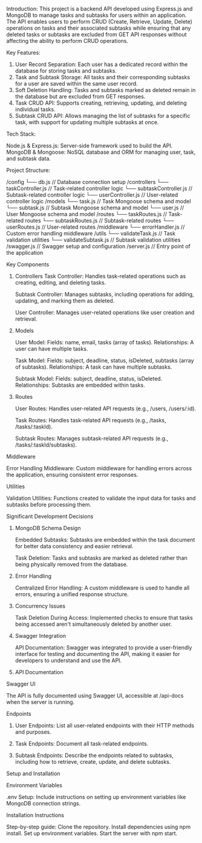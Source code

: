 Introduction:
This project is a backend API developed using Express.js and MongoDB to manage tasks and subtasks for users within an application. The API enables users to perform CRUD (Create, Retrieve, Update, Delete) operations on tasks and their associated subtasks while ensuring that any deleted tasks or subtasks are excluded from GET API responses without affecting the ability to perform CRUD operations.

Key Features:

1. User Record Separation: Each user has a dedicated record within the database for storing tasks and subtasks.
2. Task and Subtask Storage: All tasks and their corresponding subtasks for a user are saved within the same user record.
3. Soft Deletion Handling: Tasks and subtasks marked as deleted remain in the database but are excluded from GET responses.
4. Task CRUD API: Supports creating, retrieving, updating, and deleting individual tasks.
5. Subtask CRUD API: Allows managing the list of subtasks for a specific task, with support for updating multiple subtasks at once.
   
Tech Stack:

Node.js & Express.js: Server-side framework used to build the API.
MongoDB & Mongoose: NoSQL database and ORM for managing user, task, and subtask data.

Project Structure:

/config
  └── db.js             // Database connection setup
/controllers
  └── taskController.js // Task-related controller logic
  └── subtaskController.js // Subtask-related controller logic
  └── userController.js // User-related controller logic
/models
  └── task.js           // Task Mongoose schema and model
  └── subtask.js        // Subtask Mongoose schema and model
  └── user.js           // User Mongoose schema and model
/routes
  └── taskRoutes.js     // Task-related routes
  └── subtaskRoutes.js  // Subtask-related routes
  └── userRoutes.js     // User-related routes
/middleware
  └── errorHandler.js   // Custom error handling middleware
/utils
  └── validateTask.js   // Task validation utilities
  └── validateSubtask.js // Subtask validation utilities
/swagger.js             // Swagger setup and configuration
/server.js              // Entry point of the application

Key Components

1. Controllers
   Task Controller: Handles task-related operations such as creating, editing, and deleting tasks.

   Subtask Controller: Manages subtasks, including operations for adding, updating, and marking them as deleted.

   User Controller: Manages user-related operations like user creation and retrieval.

2. Models

   User Model:
   Fields: name, email, tasks (array of tasks).
   Relationships: A user can have multiple tasks.

   Task Model:
   Fields: subject, deadline, status, isDeleted, subtasks (array of subtasks).
   Relationships: A task can have multiple subtasks.

   Subtask Model:
   Fields: subject, deadline, status, isDeleted.
   Relationships: Subtasks are embedded within tasks.

3. Routes

   User Routes: Handles user-related API requests (e.g., /users, /users/:id).

   Task Routes: Handles task-related API requests (e.g., /tasks, /tasks/:taskId).

   Subtask Routes: Manages subtask-related API requests (e.g., /tasks/:taskId/subtasks).

Middleware

Error Handling Middleware: Custom middleware for handling errors across the application, ensuring consistent error responses.

Utilities

Validation Utilities: Functions created to validate the input data for tasks and subtasks before processing them.

Significant Development Decisions

1. MongoDB Schema Design

   Embedded Subtasks: Subtasks are embedded within the task document for better data consistency and easier retrieval.

   Task Deletion: Tasks and subtasks are marked as deleted rather than being physically removed from the database.

2. Error Handling

   Centralized Error Handling: A custom middleware is used to handle all errors, ensuring a unified response structure.

3. Concurrency Issues

   Task Deletion During Access: Implemented checks to ensure that tasks being accessed aren't simultaneously deleted by another user.

4. Swagger Integration

   API Documentation: Swagger was integrated to provide a user-friendly interface for testing and documenting the API, making it easier for developers to understand and use the API.

5. API Documentation

Swagger UI

The API is fully documented using Swagger UI, accessible at /api-docs when the server is running.

Endpoints

1. User Endpoints: List all user-related endpoints with their HTTP methods and purposes.

2. Task Endpoints: Document all task-related endpoints.

3. Subtask Endpoints: Describe the endpoints related to subtasks, including how to retrieve, create, update, and delete subtasks.

Setup and Installation

Environment Variables

.env Setup: Include instructions on setting up environment variables like MongoDB connection strings.

Installation Instructions

Step-by-step guide:
Clone the repository.
Install dependencies using npm install.
Set up environment variables.
Start the server with npm start.